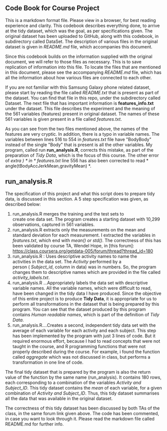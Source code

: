 ##		Code Book for Course Project


This is a markdown format file. Please view in a browser, for
best reading experience and clarity.
This codebook describes everything done, to arrive at the 
tidy dataset, which was the goal, as per specifications given.
The original dataset has been uploaded to GitHub, along with this
codebook, in subdirectory called DataSet. The description of 
various files in the original dataset is given in *README.md* file,
which accompanies this document.

Since this codebook builds on the information supplied with the
original document, we will refer to those files as necessary. This
is to save replication of information into this file. To locate
the files that are mentioned in this document, please see the
accompanying  *README.md* file, which has all the information about
how various files are connected to each other.

If you are not familiar with this Samsung Galaxy phone related
dataset, please start by reading the file called *README.txt* that
is present as part of the dataset. You can find that file in this
repo, under the subdirectory called Dataset. The next file that
has important information is **features_info.txt** under the dataset.
This file describes the experiment and the meaning of the 561
variables (features) present in original dataset. The names of these
561 variables is given present in a file called *features.txt*.

As you can see from the two files mentioned above, the names of
the features are very cryptic. In addition, there is a typo in
variable names. The variables between lines 516 to 554 in 
*features.txt* file have "BodyBody" instead of the single "Body"
that is present is all the other variables. My program, called 
run **run_analysis.R**, corrects this mistake, as part of the
preparation of *Tidy Data*, which is the focus of this course.
The other error of *extra ) *  in * features.txt* line 556 has 
also been corrected to read * angle(tBodyAccJerkMean,gravityMean) *.


##		 run_analysis.R 

The specification of this project and what this script does to 
prepare tidy data, is discussed in this section. A 5 step 
specification was given, as described below:

1.   run_analysis.R merges the training and the test sets to   
	create one data set. The program creates a starting dataset
	with 10,299 observations, captured in 561 variables.
2.   run_analysis.R extracts only the measurements on the mean 
	and standard deviation for each measurement. I extracted
	the variables in *features.txt*,  which end with *mean() or
	std()*.  The correctness of this has been validated by
	course TA, Wendel Hope, in  [this forum]: https://class.coursera.org/getdata-005/forum/thread?thread_id=180
3.   run_analysis.R : Uses descriptive activity names to name the   
	activities in the data set. The *Activity* performed by a  
	person ( *Subject_id*, column in data) was in numbers. So,
	the program changes them to descriptive names which are
	provided in the file called *activity_labels.txt*.
4.   run_analysis.R ...Appropriately labels the data set with 
	descriptive variable names. All the variable names, which
	were difficult to read, have been changed in the tidy data
	I have produced. Since the objective of this entire project
	is to produce **Tidy Data**, it is appropriate for us to 
	perform all transformations in the dataset that is being 
	prepared by this program. You can see that the dataset 
	produced by this program contains *Human readable names*,
	which is part of the definition of *Tidy Data*.
5.   run_analysis.R....Creates a second, independent tidy data set
	with the average of each variable for each activity and 
	each subject. This step has been implemented by the program
	with just 3 lines of code. But it required enormous effort,
	because I had to read concepts that were not taught in the
	course, and R programming functions that were not properly
	described during the course. For example, i found the 
	function called *aggregate*  which was not discussed in
	class, but performs a transformation in one line of code.

The final tidy dataset that is prepared by the program is also the
return value of the function by the same name (run_analysis). It
contains  180 rows, each corresponding to a combination of the
variables *Activity and Subject_ID*. This tidy dataset contains
the *mean* of each variable, for a given combination of *Activity
and Subject_ID*.  Thus, this tidy dataset summarises all the 
data that was available in the original dataset.

The correctness of this tidy dataset has been discussed by 
both TAs of the class, in the same forum link given above. The 
code has been commented, in case you want to look through it.
Please read the markdown file called README.md for further info.


